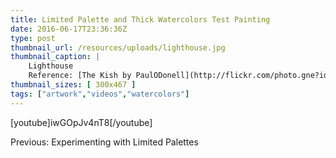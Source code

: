 ```yaml
---
title: Limited Palette and Thick Watercolors Test Painting
date: 2016-06-17T23:36:36Z
type: post
thumbnail_url: /resources/uploads/lighthouse.jpg
thumbnail_caption: |
    Lighthouse
    Reference: [The Kish by PaulODonell](http://flickr.com/photo.gne?id=5937150545) / used under [CC-BY](https://creativecommons.org/licenses/by/2.0/)
thumbnail_sizes: [ 300x467 ]
tags: ["artwork","videos","watercolors"]
---
```



[youtube]iwGOpJv4nT8[/youtube]

Previous: Experimenting with Limited Palettes
